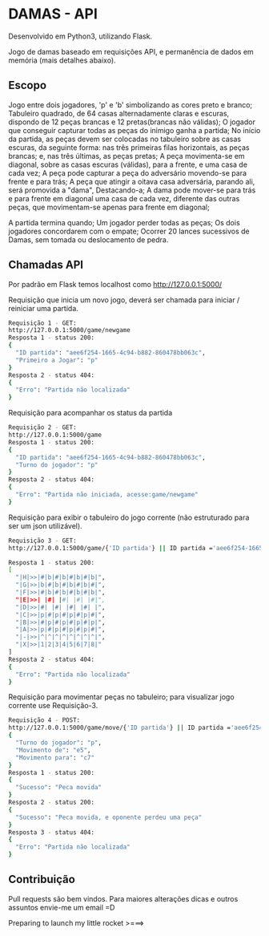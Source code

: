 # DAMAS - API

Desenvolvido em Python3, utilizando Flask.

Jogo de damas baseado em requisições API, e permanência de dados em memória (mais detalhes abaixo).

## Escopo

Jogo entre dois jogadores, 'p' e 'b' simbolizando as cores preto e branco;
Tabuleiro quadrado, de 64 casas alternadamente claras e escuras, dispondo de 12 peças brancas e 12 pretas(brancas não válidas);
O jogador que conseguir capturar todas as peças do inimigo ganha a partida;
No início da partida, as peças devem ser colocadas no tabuleiro sobre as casas escuras, da seguinte forma: nas três primeiras filas horizontais, as peças brancas; e, nas três últimas, as peças pretas;
A peça movimenta-se em diagonal, sobre as casas escuras (válidas), para a frente, e uma casa de cada vez;
A peça pode capturar a peça do adversário movendo-se para frente e para trás;
A peça que atingir a oitava casa adversária, parando ali, será promovida a "dama", Destacando-a;
A dama pode mover-se para trás e para frente em diagonal uma casa de cada vez, diferente das outras peças, que movimentam-se apenas para frente em diagonal;

A partida termina quando;
Um jogador perder todas as peças;
Os dois jogadores concordarem com o empate;
Ocorrer 20 lances sucessivos de Damas, sem tomada ou deslocamento de pedra.


## Chamadas API

Por padrão em Flask temos localhost como http://127.0.0.1:5000/

Requisição que inicia um novo jogo, deverá ser chamada para iniciar / reiniciar uma partida.
```bash
Requisição 1 - GET:
http://127.0.0.1:5000/game/newgame
Resposta 1 - status 200:
{
  "ID partida": "aee6f254-1665-4c94-b882-860478bb063c",
  "Primeiro a Jogar": "p"
}
Resposta 2 - status 404:
{
  "Erro": "Partida não localizada"
}
```
Requisição para acompanhar os status da partida
```bash
Requisição 2 - GET:
http://127.0.0.1:5000/game
Resposta 1 - status 200:
{
  "ID partida": "aee6f254-1665-4c94-b882-860478bb063c",
  "Turno do jogador": "p"
}
Resposta 2 - status 404:
{
  "Erro": "Partida não iniciada, acesse:game/newgame"
}
```
Requisição para exibir o tabuleiro do jogo corrente (não estruturado para ser um json utilizável).
```bash
Requisição 3 - GET:
http://127.0.0.1:5000/game/{'ID partida'} || ID partida ='aee6f254-1665-4c94-b882-860478bb063c'

Resposta 1 - status 200:
[
  "|H|>>|#|b|#|b|#|b|#|b|",
  "|G|>>|b|#|b|#|b|#|b|#|",
  "|F|>>|#|b|#|b|#|b|#|b|",
  "|E|>>| |#| |#| |#| |#|",
  "|D|>>|#| |#| |#| |#| |",
  "|C|>>|p|#|p|#|p|#|p|#|",
  "|B|>>|#|p|#|p|#|p|#|p|",
  "|A|>>|p|#|p|#|p|#|p|#|",
  "|-|>>|^|^|^|^|^|^|^|^|",
  "|X|>>|1|2|3|4|5|6|7|8|"
]
Resposta 2 - status 404:
{
  "Erro": "Partida não localizada"
}
```
Requisição para movimentar peças no tabuleiro; para visualizar jogo corrente use Requisição-3.
```bash
Requisição 4 - POST:
http://127.0.0.1:5000/game/move/{'ID partida'} || ID partida ='aee6f254-1665-4c94-b882-860478bb063c'
{
  "Turno do jogador": "p",
  "Movimento de": "e5",
  "Movimento para": "c7"
}
Resposta 1 - status 200:
{
  "Sucesso": "Peca movida"
}
Resposta 2 - status 200:
{
  "Sucesso": "Peca movida, e oponente perdeu uma peça"
}
Resposta 3 - status 404:
{
  "Erro": "Partida não localizada"
}
```

## Contribuição
Pull requests são bem vindos. Para maiores alterações dicas e outros assuntos envie-me um email =D

Preparing to launch my little rocket >===>
